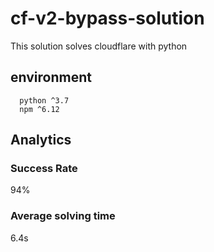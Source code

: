 # cf-v2-bypass-solution
This solution solves cloudflare with python
## environment
```
  python ^3.7
  npm ^6.12
```
## Analytics

### Success Rate
94%

### Average solving time
6.4s
